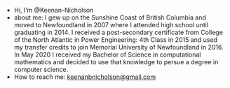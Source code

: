 - Hi, I’m @Keenan-Nicholson
- about me: I gew up on the Sunshine Coast of British Columbia and moved to Newfoundland in 2007 where I attended high school until graduating in 2014.
I received a post-secondary certificate from College of the North Atlantic in Power Engineering: 4th Class in 2015 and used my transfer credits to join
Memorial University of Newfoundland in 2016. In May 2020 I received my Bachelor of Science in computational mathematics and decided to use that knowledge
to persue a degree in computer science.
- How to reach me: keenanbnicholson@gmail.com
